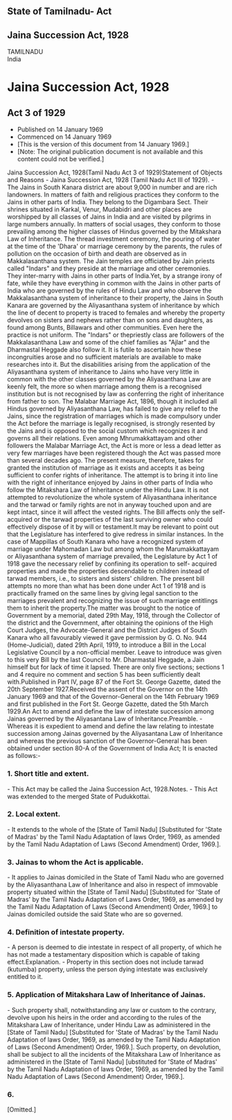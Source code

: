 ## State of Tamilnadu- Act

## Jaina Succession Act, 1928

TAMILNADU  
India

# Jaina Succession Act, 1928

## Act 3 of 1929

  * Published on 14 January 1969 
  * Commenced on 14 January 1969 
  * [This is the version of this document from 14 January 1969.] 
  * [Note: The original publication document is not available and this content could not be verified.] 

Jaina Succession Act, 1928(Tamil Nadu Act 3 of 1929)Statement of Objects and
Reasons - Jaina Succession Act, 1928 (Tamil Nadu Act III of 1929). - The Jains
in South Kanara district are about 9,000 in number and are rich landowners. In
matters of faith and religious practices they conform to the Jains in other
parts of India. They belong to the Digambara Sect. Their shrines situated in
Karkal, Venur, Mudabidri and other places are worshipped by all classes of
Jains in India and are visited by pilgrims in large numbers annually. In
matters of social usages, they conform to those prevailing among the higher
classes of Hindus governed by the Mitakshara Law of Inheritance. The thread
investment ceremony, the pouring of water at the time of the 'Dhara' or
marriage ceremony by the parents, the rules of pollution on the occasion of
birth and death are observed as in Makkalasanthana system. The Jain temples
are officiated by Jain priests called "Indars" and they preside at the
marriage and other ceremonies. They inter-marry with Jains in other parts of
India.Yet, by a strange irony of fate, while they have everything in common
with the Jains in other parts of India who are governed by the rules of Hindu
Law and who observe the Makkalasanthana system of inheritance to their
property, the Jains in South Kanara are governed by the Aliyasanthana system
of inheritance by which the line of decent to property is traced to females
and whereby the property devolves on sisters and nephews rather than on sons
and daughters, as found among Bunts, Billawars and other communities. Even
here the practice is not uniform. The "Indars" or thepriestly class are
followers of the Makkalasanthana Law and some of the chief families as "Ajlar"
and the Dharmastal Heggade also follow it. It is futile to ascertain how these
incongruities arose and no sufficient materials are available to make
researches into it. But the disabilities arising from the application of the
Aliyasanthana system of inheritance to Jains who have very little in common
with the other classes governed by the Aliyasanthana Law are keenly felt, the
more so when marriage among them is a recognised institution but is not
recognised by law as conferring the right of inheritance from father to son.
The Malabar Marriage Act, 1896, though it included all Hindus governed by
Aliyasanthana Law, has failed to give any relief to the Jains, since the
registration of marriages which is made compulsory under the Act before the
marriage is legally recognised, is strongly resented by the Jains and is
opposed to the social custom which recognizes it and governs all their
relations. Even among Mhrumakkattayam and other followers the Malabar Marriage
Act, the Act is more or less a dead letter as very few marriages have been
registered though the Act was passed more than several decades ago. The
present measure, therefore, takes for granted the institution of marriage as
it exists and accepts it as being sufficient to confer rights of inheritance.
The attempt is to bring it into line with the right of inheritance enjoyed by
Jains in other parts of India who follow the Mitakshara Law of Inheritance
under the Hindu Law. It is not attempted to revolutionize the whole system of
Aliyasanthana inheritance and the tarwad or family rights are not in anyway
touched upon and are kept intact, since it will affect the vested rights. The
Bill affects only the self-acquired or the tarwad properties of the last
surviving owner who could effectively dispose of it by will or testament.It
may be relevant to point out that the Legislature has interfered to give
redress in similar instances. In the case of Mappillas of South Kanara who
have a recognized system of marriage under Mahomadan Law but among whom the
Marumakkattayam or Aliyasanthana system of marriage prevailed, the Legislature
by Act 1 of 1918 gave the necessary relief by confining its operation to self-
acquired properties and made the properties descendable to children instead of
tarwad members, i.e., to sisters and sisters' children. The present bill
attempts no more than what has been done under Act 1 of 1918 and is
practically framed on the same lines by giving legal sanction to the marriages
prevalent and recognizing the issue of such marriage entitlings them to
inherit the property.The matter was brought to the notice of Government by a
memorial, dated 29th May, 1918, through the Collector of the district and the
Government, after obtaining the opinions of the High Court Judges, the
Advocate-General and the District Judges of South Kanara who all favourably
viewed it gave permission by G. O. No. 944 (Home-Judicial), dated 29th April,
1919, to introduce a Bill in the Local Legislative Council by a non-official
member. Leave to introduce was given to this very Bill by the last Council to
Mr. Dharmastal Heggade, a Jain himself but for lack of time it lapsed. There
are only five sections; sections 1 and 4 require no comment and section 5 has
been sufficiently dealt with.Published in Part IV, page 87 of the Fort St.
George Gazette, dated the 20th September 1927.Received the assent of the
Governor on the 14th January 1969 and that of the Governor-General on the 14th
February 1969 and first published in the Fort St. George Gazette, dated the
5th March 1929.An Act to amend and define the law of intestate succession
among Jainas governed by the Aliyasantana Law of Inheritance.Preamble. -
Whereas it is expedient to amend and define the law relating to intestate
succession among Jainas governed by the Aliyasantana Law of Inheritance and
whereas the previous sanction of the Governor-General has been obtained under
section 80-A of the Government of India Act; It is enacted as follows:-

### 1. Short title and extent.

\- This Act may be called the Jaina Succession Act, 1928.Notes. - This Act was
extended to the merged State of Pudukkottai.

### 2. Local extent.

\- It extends to the whole of the [State of Tamil Nadu] [Substituted for
'State of Madras' by the Tamil Nadu Adaptation of laws Order, 1969, as amended
by the Tamil Nadu Adaptation of Laws (Second Amendment) Order, 1969.].

### 3. Jainas to whom the Act is applicable.

\- It applies to Jainas domiciled in the State of Tamil Nadu who are governed
by the Aliyasanthana Law of Inheritance and also in respect of immovable
property situated within the [State of Tamil Nadu] [Substituted for 'State of
Madras' by the Tamil Nadu Adaptation of Laws Order, 1969, as amended by the
Tamil Nadu Adaptation of Laws (Second Amendment) Order, 1969.] to Jainas
domiciled outside the said State who are so governed.

### 4. Definition of intestate property.

\- A person is deemed to die intestate in respect of all property, of which he
has not made a testamentary disposition which is capable of taking
effect.Explanation. - Property in this section does not include tarwad
(kutumba) property, unless the person dying intestate was exclusively entitled
to it.

### 5. Application of Mitakshara Law of Inheritance of Jainas.

\- Such property shall, notwithstanding any law or custom to the contrary,
devolve upon his heirs in the order and according to the rules of the
Mitakshara Law of Inheritance, under Hindu Law as administered in the [State
of Tamil Nadu] [Substituted for 'State of Madras' by the Tamil Nadu Adaptation
of laws Order, 1969, as amended by the Tamil Nadu Adaptation of Laws (Second
Amendment) Order, 1969.]. Such property, on devolution, shall be subject to
all the incidents of the Mitakshara Law of Inheritance as administered in the
[State of Tamil Nadu] [ubstituted for 'State of Madras' by the Tamil Nadu
Adaptation of laws Order, 1969, as amended by the Tamil Nadu Adaptation of
Laws (Second Amendment) Order, 1969.].

### 6.

[Omitted.]

